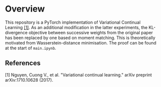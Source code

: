# Overview

This repository is a PyTorch implementation of Variational Continual Learning [[1]](#1). As an additional modification in the latter experiments, the KL-divergence objective between successive weights from the original paper has been replaced by one based on moment matching. This is theoretically motivated from Wasserstein-distance minimisation. The proof can be found at the start of `main.ipynb`.


## References
<a id="1">[1]</a> Nguyen, Cuong V., et al. "Variational continual learning." arXiv preprint arXiv:1710.10628 (2017).
